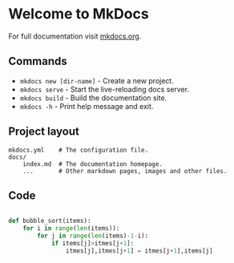 # Welcome to MkDocs

For full documentation visit [mkdocs.org](https://www.mkdocs.org).

## Commands

* `mkdocs new [dir-name]` - Create a new project.
* `mkdocs serve` - Start the live-reloading docs server.
* `mkdocs build` - Build the documentation site.
* `mkdocs -h` - Print help message and exit.

## Project layout

    mkdocs.yml    # The configuration file.
    docs/
        index.md  # The documentation homepage.
        ...       # Other markdown pages, images and other files.

## Code

``` py title="bubble sort" linenums="1" hl_lines="2 3"

def bubble_sort(items):
    for i in range(len(items)):
        for j in range(len(items)-1-i):
            if items[j]>itmes[j+1]:
                itmes[j],itmes[j+1] = itmes[j+1],items[j]

```
